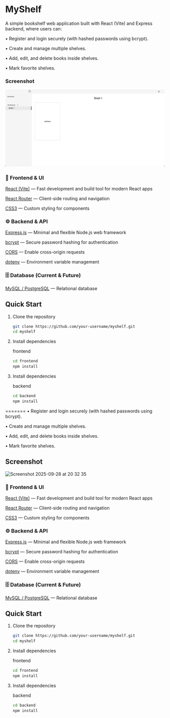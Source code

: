 # MyShelf

A simple bookshelf web application built with React (Vite) and Express backend, where users can:

•	Register and login securely (with hashed passwords using bcrypt).

•	Create and manage multiple shelves.

•	Add, edit, and delete books inside shelves.

•	Mark favorite shelves.

### Screenshot

<img src="./client/src/assets/Screenshot%202025-09-28%20at%2020.33.59.png"> 
	

### 🎨 Frontend & UI

[React (Vite)](https://react.dev/) — Fast development and build tool for modern React apps

[React Router](https://reactrouter.com) — Client-side routing and navigation

[CSS3](https://developer.mozilla.org/en-US/docs/Web/CSS) — Custom styling for components



### ⚙️ Backend & API
[Express.js](https://expressjs.com/) — Minimal and flexible Node.js web framework

[bcrypt](https://www.npmjs.com/package/bcrypt) — Secure password hashing for authentication

[CORS](https://www.npmjs.com/package/cors) — Enable cross-origin requests

[dotenv](https://www.npmjs.com/package/dotenv) — Environment variable management

### 🗄 Database (Current & Future)

[MySQL / PostgreSQL](https://www.mysql.com) — Relational database



## Quick Start

1. Clone the repository
   
	```bash
	git clone https://github.com/your-username/myshelf.git
	cd myshelf
	```

2. Install dependencies

	frontend
	```bash
	cd frontend
	npm install
	```

3. Install dependencies

	backend
	```bash
	cd backend
	npm install
	```
=======
•	Register and login securely (with hashed passwords using bcrypt).

•	Create and manage multiple shelves.

•	Add, edit, and delete books inside shelves.

•	Mark favorite shelves.

## Screenshot

<img width="640" height="480" alt="Screenshot 2025-09-28 at 20 32 35" src="https://github.com/user-attachments/assets/c522bbf1-9dd5-4a40-9684-103fa86780e1" />

### 🎨 Frontend & UI

[React (Vite)](https://react.dev/) — Fast development and build tool for modern React apps

[React Router](https://reactrouter.com) — Client-side routing and navigation

[CSS3](https://developer.mozilla.org/en-US/docs/Web/CSS) — Custom styling for components



### ⚙️ Backend & API
[Express.js](https://expressjs.com/) — Minimal and flexible Node.js web framework

[bcrypt](https://www.npmjs.com/package/bcrypt) — Secure password hashing for authentication

[CORS](https://www.npmjs.com/package/cors) — Enable cross-origin requests

[dotenv](https://www.npmjs.com/package/dotenv) — Environment variable management

### 🗄 Database (Current & Future)

[MySQL / PostgreSQL](https://www.mysql.com) — Relational database



## Quick Start

1. Clone the repository
   
	```bash
	git clone https://github.com/your-username/myshelf.git
	cd myshelf
	```

2. Install dependencies

	frontend
	```bash
	cd frontend
	npm install
	```

3. Install dependencies

	backend
	```bash
	cd backend
	npm install
	```

